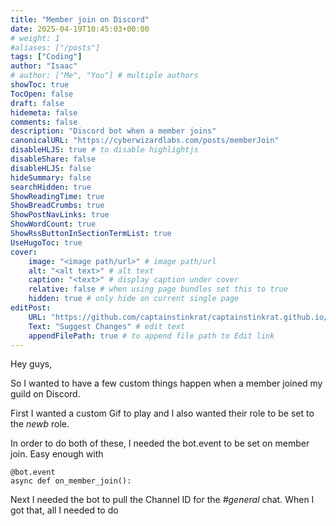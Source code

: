 ```yaml
---
title: "Member join on Discord"
date: 2025-04-19T10:45:03+00:00
# weight: 1
#aliases: ["/posts"]
tags: ["Coding"]
author: "Isaac"
# author: ["Me", "You"] # multiple authors
showToc: true
TocOpen: false
draft: false
hidemeta: false
comments: false
description: "Discord bot when a member joins"
canonicalURL: "https://cyberwizardlabs.com/posts/memberJoin"
disableHLJS: true # to disable highlightjs
disableShare: false
disableHLJS: false
hideSummary: false
searchHidden: true
ShowReadingTime: true
ShowBreadCrumbs: true
ShowPostNavLinks: true
ShowWordCount: true
ShowRssButtonInSectionTermList: true
UseHugoToc: true
cover:
    image: "<image path/url>" # image path/url
    alt: "<alt text>" # alt text
    caption: "<text>" # display caption under cover
    relative: false # when using page bundles set this to true
    hidden: true # only hide on current single page
editPost:
    URL: "https://github.com/captainstinkrat/captainstinkrat.github.io/content"
    Text: "Suggest Changes" # edit text
    appendFilePath: true # to append file path to Edit link
---
```


Hey guys,

So I wanted to have a few custom things happen when a member joined my guild on Discord.

First I wanted a custom Gif to play and I also wanted their role to be set to the *newb* role.

In order to do both of these, I needed the bot.event to be set on member join. Easy enough with

```
@bot.event
async def on_member_join():
```

Next I needed the bot to pull the Channel ID for the *#general* chat. When I got that, all I needed to do 